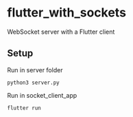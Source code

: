# flutter_with_sockets
WebSocket server with a Flutter client

## Setup
Run in server folder
```console
python3 server.py
```
Run in socket_client_app
```console
flutter run
```
